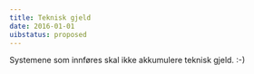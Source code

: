 ```yaml
---
title: Teknisk gjeld
date: 2016-01-01
uibstatus: proposed
---
```


Systemene som innføres skal ikke akkumulere teknisk gjeld. :-)
